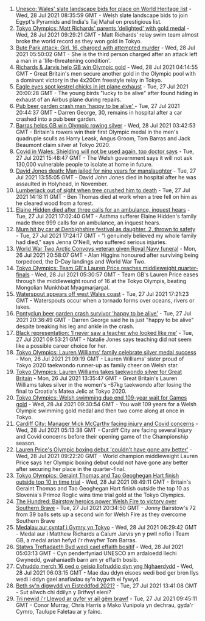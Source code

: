 1. [Unesco: Wales' slate landscape bids for place on World Heritage list](https://www.bbc.co.uk/news/uk-wales-57973511) - Wed, 28 Jul 2021 08:35:59 GMT - Welsh slate landscape bids to join Egypt's Pyramids and India's Taj Mahal on prestigious list.
2. [Tokyo Olympics: Matt Richards' parents 'delighted' with gold medal](https://www.bbc.co.uk/news/uk-wales-57994645) - Wed, 28 Jul 2021 09:29:21 GMT - Matt Richards' relay swim team almost broke the world record as they won gold in Tokyo.
3. [Bute Park attack: Girl, 16, charged with attempted murder](https://www.bbc.co.uk/news/uk-wales-57994643) - Wed, 28 Jul 2021 05:50:02 GMT - She is the third person charged after an attack left a man in a 'life-threatening condition'.
4. [Richards & Jarvis help GB win Olympic gold](https://www.bbc.co.uk/sport/olympics/57993545) - Wed, 28 Jul 2021 04:14:55 GMT - Great Britain's men secure another gold in the Olympic pool with a dominant victory in the 4x200m freestyle relay in Tokyo.
5. [Eagle eyes spot kestrel chicks in jet plane exhaust](https://www.bbc.co.uk/news/uk-wales-57992207) - Tue, 27 Jul 2021 20:00:28 GMT - The young birds "lucky to be alive" after found hiding in exhaust of an Airbus plane during repairs.
6. [Pub beer garden crash man 'happy to be alive' ](https://www.bbc.co.uk/news/uk-wales-57983966) - Tue, 27 Jul 2021 20:44:37 GMT - Darren George, 30, remains in hospital after a car crashed into a pub beer garden.
7. [Barras helps GB win Olympic rowing silver](https://www.bbc.co.uk/sport/olympics/57993357) - Wed, 28 Jul 2021 03:42:53 GMT - Britain's rowers win their first Olympic medal in the men's quadruple sculls as Harry Leask, Angus Groom, Tom Barras and Jack Beaumont claim silver at Tokyo 2020.
8. [Covid in Wales: Shielding will not be used again, top doctor says](https://www.bbc.co.uk/news/uk-wales-politics-57983581) - Tue, 27 Jul 2021 15:48:47 GMT - The Welsh government says it will not ask 130,000 vulnerable people to isolate at home in future.
9. [David Jones death: Man jailed for nine years for manslaughter](https://www.bbc.co.uk/news/uk-wales-57981505) - Tue, 27 Jul 2021 13:55:05 GMT - David John Jones died in hospital after he was assaulted in Holyhead, in November.
10. [Lumberjack out of sight when tree crushed him to death](https://www.bbc.co.uk/news/uk-wales-57984255) - Tue, 27 Jul 2021 14:18:11 GMT - Ben Thomas died at work when a tree fell on him as he cleared wood from a forest.
11. [Elaine Hidden died after three calls for an ambulance, inquest hears](https://www.bbc.co.uk/news/uk-wales-57980963) - Tue, 27 Jul 2021 17:02:40 GMT - Asthma sufferer Elaine Hidden's family made three 999 calls for an ambulance, an inquest hears.
12. [Mum hit by car at Denbighshire festival as daughter, 2, thrown to safety](https://www.bbc.co.uk/news/uk-wales-57979208) - Tue, 27 Jul 2021 17:24:17 GMT - "I genuinely believed my whole family had died," says Jenna O'Neill, who suffered serious injuries.
13. [World War Two Arctic Convoys veteran given Royal Navy funeral](https://www.bbc.co.uk/news/uk-wales-57976879) - Mon, 26 Jul 2021 20:58:07 GMT - Alan Higgins honoured after surviving being torpedoed, the D-Day landings and World War Two.
14. [Tokyo Olympics: Team GB's Lauren Price reaches middleweight quarter-finals](https://www.bbc.co.uk/sport/av/olympics/57994254) - Wed, 28 Jul 2021 05:30:57 GMT - Team GB's Lauren Price eases through the middleweight round of 16 at the Tokyo Olympis, beating Mongolian Munkhbat Myagmarjargal.
15. [Waterspout appears off west Wales coast](https://www.bbc.co.uk/news/uk-wales-57989175) - Tue, 27 Jul 2021 17:21:23 GMT - Waterspouts occur when a tornado forms over oceans, rivers or lakes.
16. [Pontyclun beer garden crash survivor 'happy to be alive'](https://www.bbc.co.uk/news/uk-wales-57992208) - Tue, 27 Jul 2021 20:36:49 GMT - Darren George said he is just "happy to be alive" despite breaking his leg and ankle in the crash.
17. [Black representation: ‘I never saw a teacher who looked like me’](https://www.bbc.co.uk/news/uk-wales-57983960) - Tue, 27 Jul 2021 09:53:21 GMT - Natalie Jones says teaching did not seem like a possible career choice for her.
18. [Tokyo Olympics: Lauren Williams' family celebrate silver medal success](https://www.bbc.co.uk/news/uk-wales-57978726) - Mon, 26 Jul 2021 21:09:19 GMT - Lauren Williams' sister proud of Tokyo 2020 taekwondo runner-up as family cheer on Welsh star.
19. [Tokyo Olympics: Lauren Williams takes taekwondo silver for Great Britain](https://www.bbc.co.uk/sport/av/olympics/57968953) - Mon, 26 Jul 2021 13:35:47 GMT - Great Britain's Lauren Williams takes silver in the women's -67kg taekwondo after losing the final to Croatia's Matea Jelic at Tokyo 2020.
20. [Tokyo Olympics: Welsh swimming duo end 109-year wait for Games gold](https://www.bbc.co.uk/sport/wales/57994794) - Wed, 28 Jul 2021 09:30:54 GMT - You wait 109 years for a Welsh Olympic swimming gold medal and then two come along at once in Tokyo.
21. [Cardiff City: Manager Mick McCarthy facing injury and Covid concerns](https://www.bbc.co.uk/sport/football/57992031) - Wed, 28 Jul 2021 05:13:38 GMT - Cardiff City are facing several injury and Covid concerns before their opening game of the Championship season.
22. [Lauren Price's Olympic boxing debut 'couldn't have gone any better'](https://www.bbc.co.uk/sport/av/olympics/57994655) - Wed, 28 Jul 2021 09:22:20 GMT - World champion middleweight Lauren Price says her Olympic boxing debut could not have gone any better after securing her place in the quarter-final.
23. [Tokyo Olympics: Geraint Thomas and Tao Geoghegan Hart finish outside top 10 in time trial](https://www.bbc.co.uk/sport/olympics/57986021) - Wed, 28 Jul 2021 08:49:11 GMT - Britain's Geraint Thomas and Tao Geoghegan Hart finish outside the top 10 as Slovenia's Primoz Roglic wins time trial gold at the Tokyo Olympics.
24. [The Hundred: Bairstow heroics power Welsh Fire to victory over Southern Brave](https://www.bbc.co.uk/sport/cricket/57989497) - Tue, 27 Jul 2021 20:34:50 GMT - Jonny Bairstow's 72 from 39 balls sets up a second win for Welsh Fire as they overcome Southern Brave
25. [Medalau aur cyntaf i Gymry yn Tokyo](https://www.bbc.co.uk/newyddion/57995205) - Wed, 28 Jul 2021 06:29:42 GMT - Medal aur i Matthew Richards a Calum Jarvis yn y pwll nofio i Team GB, a medal arian hefyd i'r rhwyfwr Tom Barras.
26. [Statws Treftadaeth Byd wedi cael effaith bositif](https://www.bbc.co.uk/newyddion/57983156) - Wed, 28 Jul 2021 05:03:13 GMT - Cyn penderfyniad UNESCO am ardaloedd llechi Gwynedd, gwahaniaeth barn am yr effaith bosib.
27. [Cyhuddo merch 16 oed o geisio llofruddio dyn yng Nghaerdydd](https://www.bbc.co.uk/newyddion/57994904) - Wed, 28 Jul 2021 06:03:15 GMT - Mae dau ddyn eisoes wedi bod ger bron llys wedi i ddyn gael anafiadau sy'n bygwth ei fywyd.
28. [Beth sy'n digwydd yn Eisteddfod 2021?](https://www.bbc.co.uk/newyddion/57984353) - Tue, 27 Jul 2021 13:41:08 GMT - Sut allwch chi ddilyn y Brifwyl eleni?
29. [Tri newid i'r Llewod ar gyfer yr ail gêm brawf](https://www.bbc.co.uk/newyddion/57983152) - Tue, 27 Jul 2021 09:45:11 GMT - Conor Murray, Chris Harris a Mako Vunipola yn dechrau, gyda'r Cymro, Taulupe Faletau ar y fainc.
